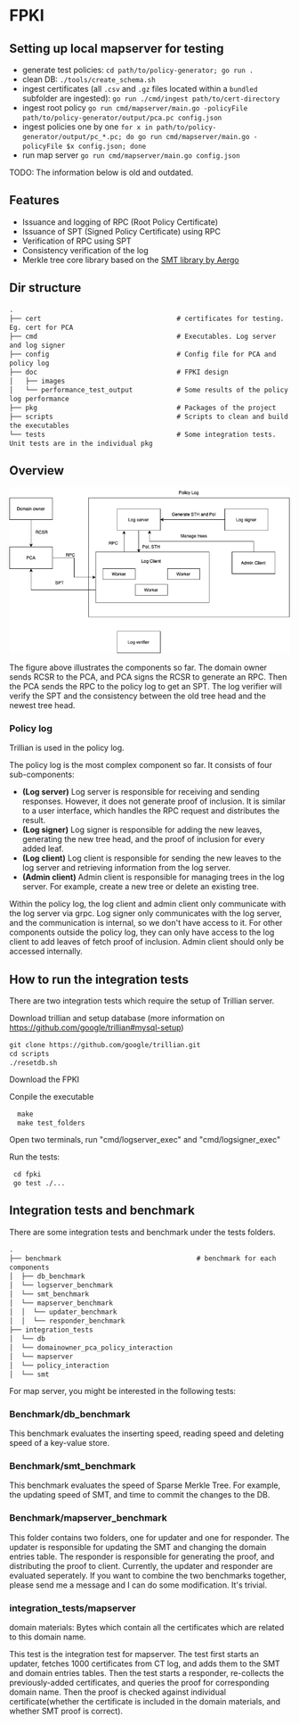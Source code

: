 # FPKI

## Setting up local mapserver for testing

- generate test policies:
  `cd path/to/policy-generator; go run .`
- clean DB:
  `./tools/create_schema.sh`
- ingest certificates (all `.csv` and `.gz` files located within a `bundled` subfolder are ingested):
  `go run ./cmd/ingest path/to/cert-directory`
- ingest root policy
  `go run cmd/mapserver/main.go -policyFile path/to/policy-generator/output/pca.pc config.json`
- ingest policies one by one
  `for x in path/to/policy-generator/output/pc_*.pc; do go run cmd/mapserver/main.go -policyFile $x config.json; done`
- run map server
  `go run cmd/mapserver/main.go config.json`

TODO: The information below is old and outdated.

## Features

- Issuance and logging of RPC (Root Policy Certificate)
- Issuance of SPT (Signed Policy Certificate) using RPC
- Verification of RPC using SPT
- Consistency verification of the log
- Merkle tree core library based on the [SMT library by Aergo](https://github.com/aergoio/SMT)

## Dir structure

    .
    ├── cert                                  # certificates for testing. Eg. cert for PCA
    ├── cmd                                   # Executables. Log server and log signer
    ├── config                                # Config file for PCA and policy log
    ├── doc                                   # FPKI design
    │   ├── images
    │   └── performance_test_output           # Some results of the policy log performance
    ├── pkg                                   # Packages of the project
    ├── scripts                               # Scripts to clean and build the executables
    └── tests                                 # Some integration tests. Unit tests are in the individual pkg
    
    
 ## Overview
 ![Alt text](doc/images/overview.png?raw=true"Overview")
 
 The figure above illustrates the components so far. The domain owner sends RCSR to the PCA, and PCA signs the RCSR to generate an RPC. Then the PCA sends the RPC to the policy log to get an SPT. The log verifier will verify the SPT and the consistency between the old tree head and the newest tree head.
 
 ### Policy log
 Trillian is used in the policy log.

 The policy log is the most complex component so far. It consists of four sub-components:
 - **(Log server)** Log server is responsible for receiving and sending responses. However, it does not generate proof of inclusion. It is similar to a user interface, which handles the RPC request and distributes the result.
 - **(Log signer)** Log signer is responsible for adding the new leaves, generating the new tree head, and the proof of inclusion for every added leaf. 
 - **(Log client)** Log client is responsible for sending the new leaves to the log server and retrieving information from the log server.
 - **(Admin client)** Admin client is responsible for managing trees in the log server. For example, create a new tree or delete an existing tree.
 
Within the policy log, the log client and admin client only communicate with the log server via grpc. Log signer only communicates with the log server, and the communication is internal, so we don't have access to it. For other components outside the policy log, they can only have access to the log client to add leaves of fetch proof of inclusion. Admin client should only be accessed internally.

## How to run the integration tests
There are two integration tests which require the setup of Trillian server.

Download trillian and setup database (more information on https://github.com/google/trillian#mysql-setup)
```
git clone https://github.com/google/trillian.git
cd scripts
./resetdb.sh
```
Download the FPKI

Conpile the executable
 ```
   make
   make test_folders
 ```
 
 Open two terminals, run "cmd/logserver_exec" and "cmd/logsigner_exec"
 
 Run the tests:
  ```
   cd fpki
   go test ./...
 ```
 

## Integration tests and benchmark
There are some integration tests and benchmark under the tests folders.

    .
    ├── benchmark                                  # benchmark for each components
    │  ├── db_benchmark
    │  └── logserver_benchmark           
    │  └── smt_benchmark          
    │  └── mapserver_benchmark 
    │  │  └── updater_benchmark    
    │  │  └── responder_benchmark           
    ├── integration_tests  
    │  └── db    
    │  └── domainowner_pca_policy_interaction    
    │  └── mapserver    
    │  └── policy_interaction                                    
    │  └── smt   
    
For map server, you might be interested in the following tests:
### Benchmark/db_benchmark

This benchmark evaluates the inserting speed, reading speed and deleting speed of a key-value store.

### Benchmark/smt_benchmark

This benchmark evaluates the speed of Sparse Merkle Tree. For example, the updating speed of SMT, and time to commit the changes to the DB. 

### Benchmark/mapserver_benchmark
 
This folder contains two folders, one for updater and one for responder. The updater is responsible for updating the SMT and changing the domain entries table. The responder is responsible for generating the proof, and distributing the proof to client. Currently, the updater and responder are evaluated seperately. If you want to combine the two benchmarks together, please send me a message and I can do some modification. It's trivial. 

### integration_tests/mapserver

domain materials: Bytes which contain all the certificates which are related to this domain name.

This test is the integration test for mapserver. The test first starts an updater, fetches 1000 certificates from CT log, and adds them to the SMT and domain entries tables. Then the test starts a responder, re-collects the previously-added certificates, and queries the proof for corresponding domain name. Then the proof is checked against individual certificate(whether the certificate is included in the domain materials, and whether SMT proof is correct). 